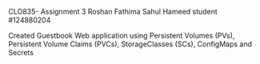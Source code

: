 CLO835- Assignment 3
Roshan Fathima Sahul Hameed student #124880204


Created Guestbook Web application using Persistent Volumes (PVs), Persistent Volume Claims (PVCs), StorageClasses (SCs), ConfigMaps and Secrets
